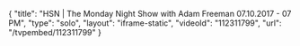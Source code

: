 {
    "title": "HSN | The Monday Night Show with Adam Freeman 07.10.2017 - 07 PM",
    "type": "solo",
    "layout": "iframe-static",
    "videoId": "112311799",
    "url": "\/tvpembed\/112311799"
}